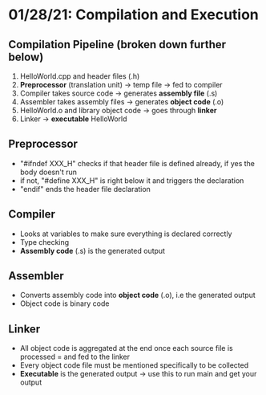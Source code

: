 # 01/28/21: Compilation and Execution

## Compilation Pipeline (broken down further below)
1. HelloWorld.cpp and header files (.h)
2. **Preprocessor** (translation unit) -> temp file -> fed to compiler
3. Compiler takes source code -> generates **assembly file** (.s)
4. Assembler takes assembly files -> generates **object code** (.o)
5. HelloWorld.o and library object code -> goes through **linker** 
6. Linker -> **executable** HelloWorld

## Preprocessor
- "#ifndef XXX_H" checks if that header file is defined already, if yes the body doesn't run
- if not, "#define XXX_H" is right below it and triggers the declaration
- "endif" ends the header file declaration

## Compiler
- Looks at variables to make sure everything is declared correctly 
- Type checking
- **Assembly code** (.s) is the generated output

## Assembler
- Converts assembly code into **object code** (.o), i.e the generated output
- Object code is binary code

## Linker
- All object code is aggregated at the end once each source file is processed = and fed to the linker 
- Every object code file must be mentioned specifically to be collected 
- **Executable** is the generated output -> use this to run main and get your output 